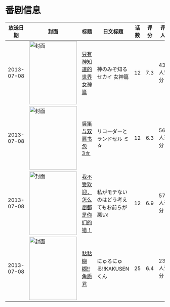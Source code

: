 # 番剧信息

|放送日期|封面|标题|日文标题|话数|评分|评分人数|
|---|---|---|---|---|---|---|
|2013-07-08|<img src="//lain.bgm.tv/pic/cover/c/ab/e8/56112_QDldL.jpg" alt="封面" style="width:150px;height:200px;object-fit:cover;">|[只有神知道的世界 女神篇](https://bangumi.tv/subject/56112)|神のみぞ知るセカイ 女神篇|12|7.3|4328人评分|
|2013-07-08|<img src="//lain.bgm.tv/pic/cover/c/2f/67/68757_cB6B3.jpg" alt="封面" style="width:150px;height:200px;object-fit:cover;">|[竖笛与双肩书包 3☆](https://bangumi.tv/subject/68757)|リコーダーとランドセル ミ☆|12|6.3|563人评分|
|2013-07-08|<img src="//lain.bgm.tv/pic/cover/c/05/6c/69214_qB7Wi.jpg" alt="封面" style="width:150px;height:200px;object-fit:cover;">|[我不受欢迎，怎么想都是你们的错！](https://bangumi.tv/subject/69214)|私がモテないのはどう考えてもお前らが悪い!|12|6.9|5732人评分|
|2013-07-08|<img src="//lain.bgm.tv/pic/cover/c/e1/8a/77551_gl59i.jpg" alt="封面" style="width:150px;height:200px;object-fit:cover;">|[黏黏糊糊!!角质君](https://bangumi.tv/subject/77551)|にゅるにゅる!!KAKUSENくん|25|6.4|238人评分|

